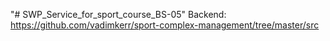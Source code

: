 "# SWP_Service_for_sport_course_BS-05" 
Backend:
https://github.com/vadimkerr/sport-complex-management/tree/master/src
